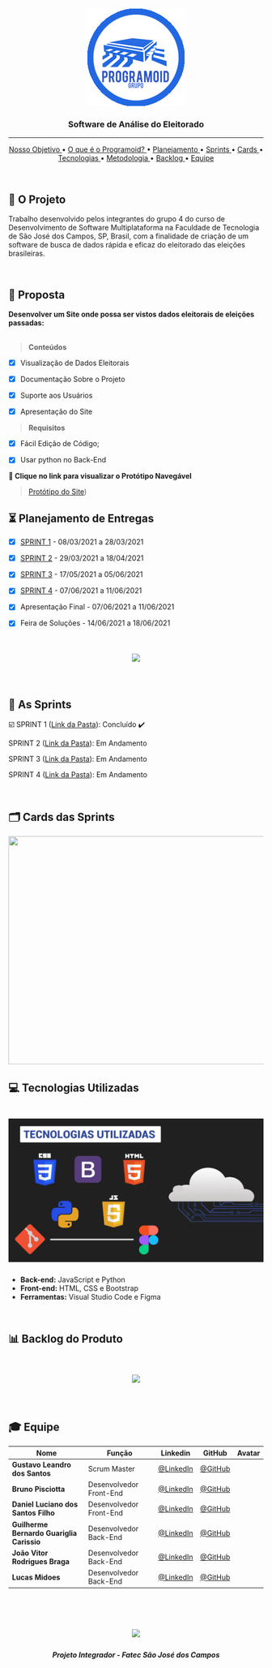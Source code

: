 <br>

<p align="center">
      <img src="assets/logo.png">
      <h3 align="center"> Software de Análise do Eleitorado</h3>
<p align="center">

<hr>

<p align="center">
  <a href ="#Nosso_Objetivo"> Nosso Objetivo </a>  • 
  <a href ="#O_que_é_o_Programoid"> O que é o Programoid? </a>  • 
  <a href ="#hourglass_flowing_sand-planejamento-de-entregas"> Planejamento </a>  • 
  <a href ="#Sprints"> Sprints </a>  • 
  <a href ="#card_index_dividers-cards-das-sprints"> Cards </a>  •
  <a href ="#computer-tecnologias-utilizadas"> Tecnologias </a>  • 
  <a href ="#bulb-metodologia-utilizada"> Metodologia </a>  • 
  <a href ="#bar_chart-backlog-do-produto"> Backlog </a>  •
  <a href ="#mortar_board-equipe"> Equipe </a> 
</p>

<br>

## :rocket: O Projeto
Trabalho desenvolvido pelos integrantes do grupo 4 do curso de Desenvolvimento de Software Multiplataforma na Faculdade de Tecnologia de São José dos Campos, SP, Brasil, com a finalidade de criação de um software de busca de dados rápida e eficaz do eleitorado das eleições brasileiras.

<br>

## :dart: Proposta

**Desenvolver um Site onde possa ser vistos dados eleitorais de eleições passadas:**<br><br>

 > **Conteúdos**

 - [x] Visualização de Dados Eleitorais
 - [x] Documentação Sobre o Projeto
 - [x] Suporte aos Usuários
 - [x] Apresentação do Site


 > **Requisitos**

 - [x]  Fácil Edição de Código;
 - [x]  Usar python no Back-End


  
**:link: Clique no link para visualizar o Protótipo Navegável**  
> [Protótipo do Site](https://www.figma.com/file/GegxNnhKxYTVcjczO1CTOK/PROJETO-API-S?node-id=0%3A1))


## :hourglass_flowing_sand: Planejamento de Entregas

- [x] [SPRINT 1](https://github.com/Group-4-Fatec-SJC/Analise-Eleitorado/blob/1-Sprint) - 08/03/2021 a 28/03/2021

- [x] [SPRINT 2](https://github.com/Grupo-1-2020-PI-FATEC-ADS/SOS-EDUCA/tree/master/SPRINT_1) - 29/03/2021 a 18/04/2021

- [x] [SPRINT 3](https://github.com/Grupo-1-2020-PI-FATEC-ADS/SOS-EDUCA/tree/master/SPRINT_2) - 17/05/2021 a 05/06/2021

- [x] [SPRINT 4](https://github.com/Grupo-1-2020-PI-FATEC-ADS/SOS-EDUCA/tree/master/SPRINT_3) - 07/06/2021 a 11/06/2021

- [x] Apresentação Final - 07/06/2021 a 11/06/2021

- [x] Feira de Soluções - 14/06/2021 a 18/06/2021


<h1 align="center"> <img src = "/Imagens Geral/datas_3.png"/></h1>

<br>

## :calendar: As Sprints

☑️ SPRINT 1 ([Link da Pasta](https://github.com/Grupo-1-2020-PI-FATEC-ADS/SOS-EDUCA/tree/master/SPRINT_0)): Concluído :heavy_check_mark:

SPRINT 2 ([Link da Pasta](https://github.com/Grupo-1-2020-PI-FATEC-ADS/SOS-EDUCA/tree/master/SPRINT_1)): Em Andamento 

SPRINT 3 ([Link da Pasta](https://github.com/Grupo-1-2020-PI-FATEC-ADS/SOS-EDUCA/tree/master/SPRINT_2)): Em Andamento 

SPRINT 4 ([Link da Pasta](https://github.com/Grupo-1-2020-PI-FATEC-ADS/SOS-EDUCA/tree/master/SPRINT_3)): Em Andamento 

<br>

## :card_index_dividers: Cards das Sprints
<img src="/Imagens Geral/fullcards.png" width="1500" height="450">

<br>

## :computer: Tecnologias Utilizadas

<h1 align="center"> <img src = "assets/Tecnologias%20Utilizadas.png"/></h1>

* **Back-end:** JavaScript e Python
* **Front-end:** HTML, CSS e Bootstrap
* **Ferramentas:** Visual Studio Code e Figma

<br>

## :bar_chart: Backlog do Produto

<h1 align="center"> <img src = "/Imagens Geral/backlog_novo.png" /></h1>

<br>

## :mortar_board: Equipe 

|Nome|Função|Linkedin|GitHub|Avatar|
| -------- |-------- |-------- |-------- |-------- |
|**Gustavo Leandro dos Santos**|Scrum Master|[@LinkedIn](https://www.linkedin.com/in/gustavo-santos-a0657219b/)|[@GitHub](https://github.com/gustavols)|
|**Bruno Pisciotta**|Desenvolvedor Front-End| [@LinkedIn](https://www.linkedin.com/in/bruno-pisciotta-577216198)|[@GitHub](https://github.com/bruno-pisciotta281)|
|**Daniel Luciano dos Santos Filho**|Desenvolvedor  Front-End| [@LinkedIn](https://github.com/gustavols)|[@GitHub](https://github.com/daniellsfilho)|
|**Guilherme Bernardo Guariglia Carissio**|Desenvolvedor Back-End|[@LinkedIn](https://www.linkedin.com/in/guilherme-carissio-7275a4207)|[@GitHub](https://github.com/GuilhermeCarissio777)|
|**João Vitor Rodrigues Braga**|Desenvolvedor Back-End|[@LinkedIn](https://www.linkedin.com/in/ㅤlucas-midões-r-a5333110b)|[@GitHub](https://github.com/jvrb)||
|**Lucas Midoes**|Desenvolvedor Back-End|[@LinkedIn](https://www.linkedin.com/in/jefferson-silva-94b94218)|[@GitHub](https://github.com/LykeMidrod)|
   

<br>

 <h1 align="center"> <img src = "https://fatecsjc-prd.azurewebsites.net/images/logo/fatecsjc_400x192.png" height="90" /></h1>
 
 <h5 align="center"> Projeto Integrador - Fatec São José dos Campos </h5>
